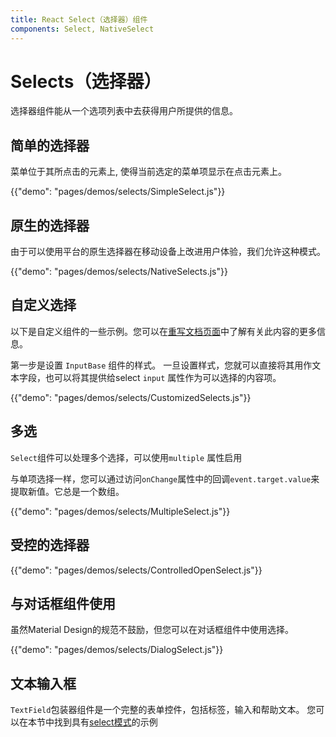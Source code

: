 ```yaml
---
title: React Select（选择器）组件
components: Select, NativeSelect
---
```


# Selects（选择器）

<p class="description">选择器组件能从一个选项列表中去获得用户所提供的信息。</p>

## 简单的选择器

菜单位于其所点击的元素上, 使得当前选定的菜单项显示在点击元素上。

{{"demo": "pages/demos/selects/SimpleSelect.js"}}

## 原生的选择器

由于可以使用平台的原生选择器在移动设备上改进用户体验，我们允许这种模式。

{{"demo": "pages/demos/selects/NativeSelects.js"}}

## 自定义选择

以下是自定义组件的一些示例。您可以在[重写文档页面](/customization/overrides/)中了解有关此内容的更多信息。

第一步是设置 `InputBase` 组件的样式。 一旦设置样式，您就可以直接将其用作文本字段，也可以将其提供给select `input` 属性作为可以选择的内容项。

{{"demo": "pages/demos/selects/CustomizedSelects.js"}}

## 多选

`Select`组件可以处理多个选择，可以使用`multiple` 属性启用

与单项选择一样，您可以通过访问` onChange `属性中的回调` event.target.value `来提取新值。它总是一个数组。

{{"demo": "pages/demos/selects/MultipleSelect.js"}}

## 受控的选择器

{{"demo": "pages/demos/selects/ControlledOpenSelect.js"}}

## 与对话框组件使用

虽然Material Design的规范不鼓励，但您可以在对话框组件中使用选择。

{{"demo": "pages/demos/selects/DialogSelect.js"}}

## 文本输入框

` TextField `包装器组件是一个完整的表单控件，包括标签，输入和帮助文本。 您可以在本节中找到具有[select模式](/demos/text-fields/#textfield)的示例